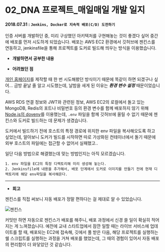# 02_DNA 프로젝트_매일매일 개발 일지 

#### 2018.07.31 : ```Jenkins, Docker로 지속적 배포(C/D) 도전하기```

인증 서버를 개발하던 중, 미리 구상했던 아키텍처를 구현해놓는 것이 좋겠다 싶어 중간에 배포를 먼저 시도하게 되었습니다. 배포는 AWS EC2 환경에서 깃허브에 젠킨스를 연동하고, jenkinsfile을 통해 프로젝트를 도커로 빌드해 띄우는 방식을 이용했습니다.

- **개발하면서 공부한 내용**


- **어려웠던 점**

[개인 홈페이지](http://soyoungpark.me)를 제작할 때 한 번 시도해봤던 방식이기 때문에 똑같이 하면 되겠구나 싶어... 금방 끝날 줄 알고 시도했는데, 날밤을 새게 된 이유는 __*환경 변수 설정*__ 때문이었습니다.

AWS RDS 연결 정보와 JWT와 관련된 정보, AWS EC2의 로컬에서 돌고 있는 MongoDB, Redis의 포트나 비밀번호 등의 환경 변수를 함께 배포하지 않기 위해 [Node.js의 dovenv](https://www.npmjs.com/package/dotenv)를 이용했는데, ```.env``` 파일을 함께 깃허브에 올릴 수 없기 때문에 젠킨스와 도커로 빌드하는 데 문제가 생겼습니다. 

도커에서 빌드하기 전에 호스트의 특정 경로에 위치한 env 파일을 복사해오도록 하고 싶었는데, 알아보니 도커가 빌드를 시작하면 따로 가상화된 컨테이너에서 돌기 때문에 외부 호스트의 파일에는 접근할 수 없어서 실패했고..

일단 다음 방법으로 해결했는데 맞는 방법인지는 아직 모르겠습니다.

```
1. env 파일을 EC2의 특정 디렉토리해 미리 생성해 놓는다.
2. Jenkinsfile에 내용을 추가해서, 배포 단계에서 도커로 이미지를 만들기 전에 현재 디렉토리에 해당 env파일을 복사해온다.
```



___

- **회고**

젠킨스를 직접 써보니 자동 배포가 정말 편하다는 걸 제대로 알 수 있었습니다. 

![젠킨스](https://blogfiles.pstatic.net/MjAxODA4MTRfMjg3/MDAxNTM0MTc1NDY0NTkx.koeHikdZ7dXqf5fjI4Tr6i_BqwItb1l8TDWpX_N1Hy8g.cWJK9BXhi68GH2fit0mlvH8XxYNkuaOxL2Td7AKFSyEg.PNG.3457soso/%EC%8A%A4%ED%81%AC%EB%A6%B0%EC%83%B7%2C_2018-08-14_00-49-02.png)

커밋만 하면 자동으로 젠킨스가 배포를 해주니, 배포 과정에서 신경 쓸 일이 확실히 적어지는 게 느껴졌습니다. 예전에 교내 스타트업에서 잠깐 일할 때는 라이브 서비스에 업데이트를 할 때, 배포되는 EC2에 접속해, 깃에서 풀 받은 다음, 해당 프로젝트를 실행하는 쉘 스크립트를 실행하는 과정을 거쳐 배포를 했었는데, 그 때의 경험이 있어서 자동 배포의 편리함이 더 와닿았던 것 같습니다.